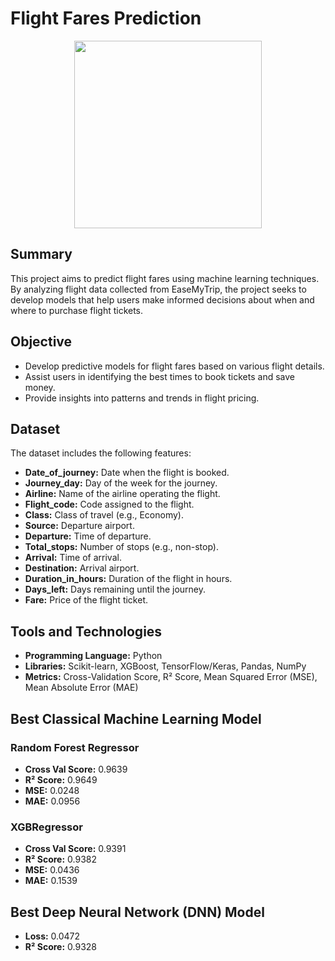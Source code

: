 # Flight Fares Prediction

<p align="center">
  <img src="https://github.com/user-attachments/assets/8921f969-f2f0-4fb0-ab6c-9e8ad617bc88" height="300"/>
</p>

## Summary
This project aims to predict flight fares using machine learning techniques. By analyzing flight data collected from EaseMyTrip, the project seeks to develop models that help users make informed decisions about when and where to purchase flight tickets.

## Objective
- Develop predictive models for flight fares based on various flight details.
- Assist users in identifying the best times to book tickets and save money.
- Provide insights into patterns and trends in flight pricing.

## Dataset
The dataset includes the following features:

- **Date_of_journey:** Date when the flight is booked.
- **Journey_day:** Day of the week for the journey.
- **Airline:** Name of the airline operating the flight.
- **Flight_code:** Code assigned to the flight.
- **Class:** Class of travel (e.g., Economy).
- **Source:** Departure airport.
- **Departure:** Time of departure.
- **Total_stops:** Number of stops (e.g., non-stop).
- **Arrival:** Time of arrival.
- **Destination:** Arrival airport.
- **Duration_in_hours:** Duration of the flight in hours.
- **Days_left:** Days remaining until the journey.
- **Fare:** Price of the flight ticket.

## Tools and Technologies
- **Programming Language:** Python
- **Libraries:** Scikit-learn, XGBoost, TensorFlow/Keras, Pandas, NumPy
- **Metrics:** Cross-Validation Score, R² Score, Mean Squared Error (MSE), Mean Absolute Error (MAE)

## Best Classical Machine Learning Model

### Random Forest Regressor
- **Cross Val Score:** 0.9639
- **R² Score:** 0.9649
- **MSE:** 0.0248
- **MAE:** 0.0956

### XGBRegressor
- **Cross Val Score:** 0.9391
- **R² Score:** 0.9382
- **MSE:** 0.0436
- **MAE:** 0.1539

## Best Deep Neural Network (DNN) Model
- **Loss:** 0.0472
- **R² Score:** 0.9328
